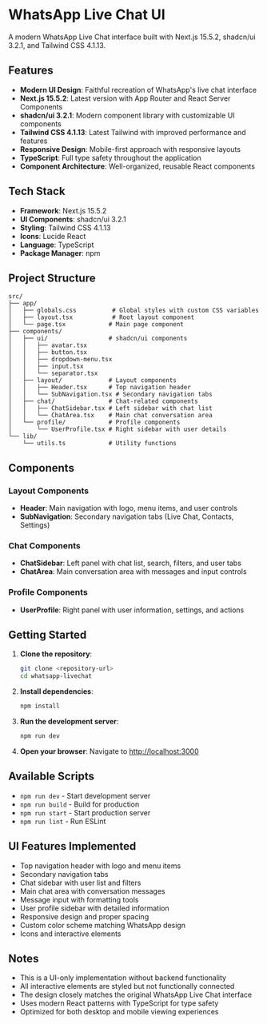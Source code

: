 # WhatsApp Live Chat UI

A modern WhatsApp Live Chat interface built with Next.js 15.5.2, shadcn/ui 3.2.1, and Tailwind CSS 4.1.13.

## Features

- **Modern UI Design**: Faithful recreation of WhatsApp's live chat interface
- **Next.js 15.5.2**: Latest version with App Router and React Server Components
- **shadcn/ui 3.2.1**: Modern component library with customizable UI components
- **Tailwind CSS 4.1.13**: Latest Tailwind with improved performance and features
- **Responsive Design**: Mobile-first approach with responsive layouts
- **TypeScript**: Full type safety throughout the application
- **Component Architecture**: Well-organized, reusable React components

## Tech Stack

- **Framework**: Next.js 15.5.2
- **UI Components**: shadcn/ui 3.2.1
- **Styling**: Tailwind CSS 4.1.13
- **Icons**: Lucide React
- **Language**: TypeScript
- **Package Manager**: npm

## Project Structure

```
src/
├── app/
│   ├── globals.css          # Global styles with custom CSS variables
│   ├── layout.tsx           # Root layout component
│   └── page.tsx            # Main page component
├── components/
│   ├── ui/                 # shadcn/ui components
│   │   ├── avatar.tsx
│   │   ├── button.tsx
│   │   ├── dropdown-menu.tsx
│   │   ├── input.tsx
│   │   └── separator.tsx
│   ├── layout/             # Layout components
│   │   ├── Header.tsx      # Top navigation header
│   │   └── SubNavigation.tsx # Secondary navigation tabs
│   ├── chat/               # Chat-related components
│   │   ├── ChatSidebar.tsx # Left sidebar with chat list
│   │   └── ChatArea.tsx    # Main chat conversation area
│   └── profile/            # Profile components
│       └── UserProfile.tsx # Right sidebar with user details
└── lib/
    └── utils.ts            # Utility functions
```

## Components

### Layout Components

- **Header**: Main navigation with logo, menu items, and user controls
- **SubNavigation**: Secondary navigation tabs (Live Chat, Contacts, Settings)

### Chat Components

- **ChatSidebar**: Left panel with chat list, search, filters, and user tabs
- **ChatArea**: Main conversation area with messages and input controls

### Profile Components

- **UserProfile**: Right panel with user information, settings, and actions

## Getting Started

1. **Clone the repository**:

   ```bash
   git clone <repository-url>
   cd whatsapp-livechat
   ```

2. **Install dependencies**:

   ```bash
   npm install
   ```

3. **Run the development server**:

   ```bash
   npm run dev
   ```

4. **Open your browser**:
   Navigate to [http://localhost:3000](http://localhost:3000)

## Available Scripts

- `npm run dev` - Start development server
- `npm run build` - Build for production
- `npm run start` - Start production server
- `npm run lint` - Run ESLint

## UI Features Implemented

- Top navigation header with logo and menu items
- Secondary navigation tabs
- Chat sidebar with user list and filters
- Main chat area with conversation messages
- Message input with formatting tools
- User profile sidebar with detailed information
- Responsive design and proper spacing
- Custom color scheme matching WhatsApp design
- Icons and interactive elements

## Notes

- This is a UI-only implementation without backend functionality
- All interactive elements are styled but not functionally connected
- The design closely matches the original WhatsApp Live Chat interface
- Uses modern React patterns with TypeScript for type safety
- Optimized for both desktop and mobile viewing experiences
